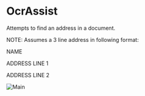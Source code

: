 # OcrAssist
Attempts to find an address in a document. 

NOTE: Assumes a 3 line address in following format:

NAME

ADDRESS LINE 1

ADDRESS LINE 2

![Main](https://raw.githubusercontent.com/mchall/OcrAssist/master/screenshot.png)
